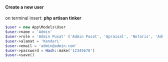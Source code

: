 #### Create a new user

on terminal insert: <strong> php artisan tinker </strong>
```php
$user = new App\Models\User
$user->name = 'Admin'
$user->role = 'Admin Pusat' ('Admin Pusat', 'Apraisal', 'Notaris', 'Administrator')
$user->alamat = 'Kendari'
$user->email = 'admin@admin.com'
$user->password = Hash::make('12345678')
$user->save()
```